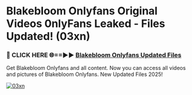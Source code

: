 # Blakebloom Onlyfans Original Videos 0nlyFans Leaked - Files Updated! (03xn)

<h3>🔴 CLICK HERE 🌐==►► <a href="https://tinyurl.com/2m67pmp6" rel="nofollow">Blakebloom Onlyfans Updated Files</a></h3>

Get Blakebloom Onlyfans and all content. Now you can access all videos and pictures of Blakebloom Onlyfans. New Updated Files 2025!

[![03xn](https://i.imgur.com/H4QAA4z.gif)](https://tinyurl.com/2m67pmp6)